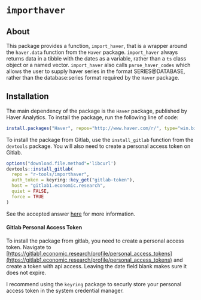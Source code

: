 # `importhaver`

## About

This package provides a function, `import_haver`, that is a wrapper around the
`haver.data` function from the `Haver` package. `import_haver` always returns 
data in a tibble with the dates as a variable, rather than a `ts` class object 
or a named vector. `import_haver` also calls `parse_haver_codes` which allows 
the user to supply haver series in the format SERIES@DATABASE, rather than the 
database:series format required by the `Haver` package.

## Installation

The main dependency of the package is the `Haver` package, published by Haver 
Analytics. To install the package, run the following line of code:

```r
install.packages("Haver", repos="http://www.haver.com/r/", type="win.binary")
```

To install the package from Gitlab, use the `install_gitlab` function from the
`devtools` package. You will also need to create a personal access token on Gitlab.

```r
options("download.file.method"='libcurl')
devtools::install_gitlab(
  repo = "r-tools/importhaver",
  auth_token = keyring::key_get("gitlab-token"),
  host = "gitlab1.economic.research",
  quiet = FALSE,
  force = TRUE
)
```

See the accepted answer [here](https://stackoverflow.com/questions/59838094/installing-a-package-from-private-gitlab-server-on-windows)
 for more information.

#### Gitlab Personal Access Token

To install the package from gitlab, you need to create a personal access token. Navigate to [https://gitlab1.economic.research/profile/personal_access_tokens](https://gitlab1.economic.research/profile/personal_access_tokens) 
and create a token with api access. Leaving the date field blank makes sure it does not expire. 

I recommend using the `keyring` package to securly store your personal access 
token in the system credential manager.